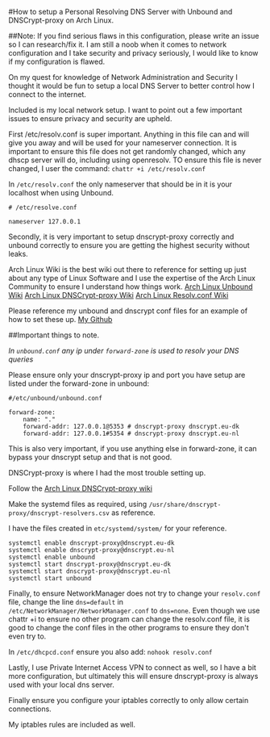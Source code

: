 #How to setup a Personal Resolving DNS Server with Unbound and DNSCrypt-proxy on Arch Linux.

##Note: If you find serious flaws in this configuration, please write an issue so I can research/fix it. I am still a noob when it comes to network configuration and I take security and privacy seriously, I would like to know if my configuration is flawed.

On my quest for knowledge of Network Administration and Security I thought it would be fun to setup a local DNS Server to better control how I connect to the internet.

Included is my local network setup.  I want to point out a few important issues to ensure privacy and security are upheld.

First /etc/resolv.conf is super important.  Anything in this file can and will give you away and will be used for your nameserver connection.  It is important to ensure this file does not get randomly changed, which any dhscp server will do, including using openresolv.  TO ensure this file is never changed, I user the command:
`chattr +i /etc/resolv.conf`

In `/etc/resolv.conf` the only nameserver that should be in it is your localhost when using Unbound.

```
# /etc/resolve.conf

nameserver 127.0.0.1
```

Secondly, it is very important to setup dnscrypt-proxy correctly and unbound correctly to ensure you are getting the highest security without leaks.

Arch Linux Wiki is the best wiki out there to reference for setting up just about any type of Linux Software and I use the expertise of the Arch Linux Community to ensure I understand how things work.
[Arch Linux Unbound Wiki](https://wiki.archlinux.org/index.php/unbound)
[Arch Linux DNSCrypt-proxy Wiki](https://wiki.archlinux.org/index.php/DNSCrypt)
[Arch Linux Resolv.conf Wiki](https://wiki.archlinux.org/index.php/Resolv.conf)

Please reference my unbound and dnscrypt conf files for an example of how to set these up.
[My Github](https://github.com/djfordz/unbound_dns)

##Important things to note.

*In `unbound.conf` any ip under `forward-zone` is used to resolv your DNS queries*

Please ensure only your dnscrypt-proxy ip and port you have setup are listed under the forward-zone in unbound:

```
#/etc/unbound/unbound.conf

forward-zone:
    name: "."
    forward-addr: 127.0.0.1@5353 # dnscrypt-proxy dnscrypt.eu-dk
    forward-addr: 127.0.0.1#5354 # dnscrypt-proxy dnscrypt.eu-nl
```

This is also very important, if you use anything else in forward-zone, it can bypass your dnscrypt setup and that is not good.

DNSCrypt-proxy is where I had the most trouble setting up.

Follow the [Arch Linux DNSCrypt-proxy wiki](https://wiki.archlinux.org/index.php/DNSCrypt)

Make the systemd files as required, using `/usr/share/dnscrypt-proxy/dnscrypt-resolvers.csv` as reference.

I have the files created in `etc/systemd/system/` for your reference.

```
systemctl enable dnscrypt-proxy@dnscrypt.eu-dk
systemctl enable dnscrypt-proxy@dnscrypt.eu-nl
systemctl enable unbound
systemctl start dnscrypt-proxy@dnscrypt.eu-dk
systemctl start dnscrypt-proxy@dnscrypt.eu-nl
systemctl start unbound
```

Finally, to ensure NetworkManager does not try to change your `resolv.conf` file, change the line `dns=default` in `/etc/NetworkManager/NetworkManager.conf` to `dns=none`. Even though we use chattr +i to ensure no other program can change the resolv.conf file, it is good to change the conf files in the other programs to ensure they don't even try to.

In `/etc/dhcpcd.conf` ensure you also add:
`nohook resolv.conf`

Lastly, I use Private Internet Access VPN to connect as well, so I have a bit more configuration, but ultimately this will ensure dnscrypt-proxy is always used with your local dns server.

Finally ensure you configure your iptables correctly to only allow certain connections.

My iptables rules are included as well.


